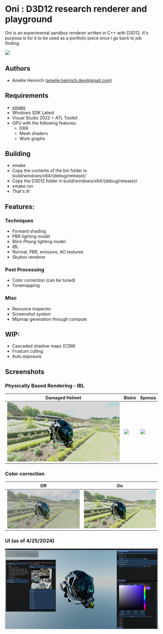 # Oni : D3D12 research renderer and playground

Oni is an experimental sandbox renderer written in C++ with D3D12. It's purpose is for it to be used as a portfolio piece once I go back to job finding.

![](screenshots/engine/Screenshot%20Thu%20Apr%2025%2000_06_00%202024.png)

## Authors

- Amélie Heinrich (amelie.heinrich.dev@gmail.com)

## Requirements

- [xmake](https://xmake.io/#/)
- Windows SDK Latest
- Visual Studio 2022 + ATL Toolkit
- GPU with the following features:
    - DXR
    - Mesh shaders
    - Work graphs

## Building

- xmake
- Copy the contents of the bin folder in build/windows/x64/{debug/release}/
- Copy the D3D12 folder in build/windows/x64/{debug/release}/
- xmake run
- That's it!

## Features:

### Techniques

- Forward shading
- PBR lighting model
- Blinn Phong lighting model
- IBL
- Normal, PBR, emissive, AO textures
- Skybox renderer

### Post Processing
- Color correction (can be tuned)
- Tonemapping

### Misc
- Resource inspector
- Screenshot system
- Mipmap generation through compute

## WIP:

- Cascaded shadow maps (CSM)
- Frustum culling
- Auto exposure

## Screenshots

### Physically Based Rendering - IBL

| Damaged Helmet | Bistro | Sponza |
|---|---|---|
| ![](screenshots/DamagedHelmetPBR.png) | ![](screenshots/engine/Screenshot%20Thu%20Apr%2025%2000_06_00%202024.png) | ![](screenshots/SponzaPBR.png) |

### Color correction

| Off | On |
|---|---|
| ![](screenshots/No%20CC.png) | ![](screenshots/With%20CC.png) |

### UI (as of 4/25/2024)

![](screenshots/RecentUI.png)
